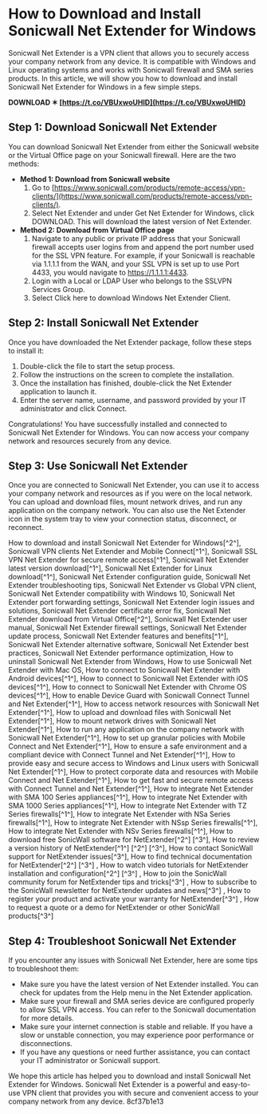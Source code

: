 
 
# How to Download and Install Sonicwall Net Extender for Windows
 
Sonicwall Net Extender is a VPN client that allows you to securely access your company network from any device. It is compatible with Windows and Linux operating systems and works with Sonicwall firewall and SMA series products. In this article, we will show you how to download and install Sonicwall Net Extender for Windows in a few simple steps.
 
**DOWNLOAD ✶ [https://t.co/VBUxwoUHlD](https://t.co/VBUxwoUHlD)**


 
## Step 1: Download Sonicwall Net Extender
 
You can download Sonicwall Net Extender from either the Sonicwall website or the Virtual Office page on your Sonicwall firewall. Here are the two methods:
 
- **Method 1: Download from Sonicwall website**
    1. Go to [https://www.sonicwall.com/products/remote-access/vpn-clients/](https://www.sonicwall.com/products/remote-access/vpn-clients/).
    2. Select Net Extender and under Get Net Extender for Windows, click DOWNLOAD. This will download the latest version of Net Extender.
- **Method 2: Download from Virtual Office page**
    1. Navigate to any public or private IP address that your Sonicwall firewall accepts user logins from and append the port number used for the SSL VPN feature. For example, if your Sonicwall is reachable via 1.1.1.1 from the WAN, and your SSL VPN is set up to use Port 4433, you would navigate to https://1.1.1.1:4433.
    2. Login with a Local or LDAP User who belongs to the SSLVPN Services Group.
    3. Select Click here to download Windows Net Extender Client.

## Step 2: Install Sonicwall Net Extender
 
Once you have downloaded the Net Extender package, follow these steps to install it:

1. Double-click the file to start the setup process.
2. Follow the instructions on the screen to complete the installation.
3. Once the installation has finished, double-click the Net Extender application to launch it.
4. Enter the server name, username, and password provided by your IT administrator and click Connect.

Congratulations! You have successfully installed and connected to Sonicwall Net Extender for Windows. You can now access your company network and resources securely from any device.
  
## Step 3: Use Sonicwall Net Extender
 
Once you are connected to Sonicwall Net Extender, you can use it to access your company network and resources as if you were on the local network. You can upload and download files, mount network drives, and run any application on the company network. You can also use the Net Extender icon in the system tray to view your connection status, disconnect, or reconnect.
 
How to download and install Sonicwall Net Extender for Windows[^2^],  Sonicwall VPN clients Net Extender and Mobile Connect[^1^],  Sonicwall SSL VPN Net Extender for secure remote access[^1^],  Sonicwall Net Extender latest version download[^1^],  Sonicwall Net Extender for Linux download[^1^],  Sonicwall Net Extender configuration guide,  Sonicwall Net Extender troubleshooting tips,  Sonicwall Net Extender vs Global VPN client,  Sonicwall Net Extender compatibility with Windows 10,  Sonicwall Net Extender port forwarding settings,  Sonicwall Net Extender login issues and solutions,  Sonicwall Net Extender certificate error fix,  Sonicwall Net Extender download from Virtual Office[^2^],  Sonicwall Net Extender user manual,  Sonicwall Net Extender firewall settings,  Sonicwall Net Extender update process,  Sonicwall Net Extender features and benefits[^1^],  Sonicwall Net Extender alternative software,  Sonicwall Net Extender best practices,  Sonicwall Net Extender performance optimization,  How to uninstall Sonicwall Net Extender from Windows,  How to use Sonicwall Net Extender with Mac OS,  How to connect to Sonicwall Net Extender with Android devices[^1^],  How to connect to Sonicwall Net Extender with iOS devices[^1^],  How to connect to Sonicwall Net Extender with Chrome OS devices[^1^],  How to enable Device Guard with Sonicwall Connect Tunnel and Net Extender[^1^],  How to access network resources with Sonicwall Net Extender[^1^],  How to upload and download files with Sonicwall Net Extender[^1^],  How to mount network drives with Sonicwall Net Extender[^1^],  How to run any application on the company network with Sonicwall Net Extender[^1^],  How to set up granular policies with Mobile Connect and Net Extender[^1^],  How to ensure a safe environment and a compliant device with Connect Tunnel and Net Extender[^1^],  How to provide easy and secure access to Windows and Linux users with Sonicwall Net Extender[^1^],  How to protect corporate data and resources with Mobile Connect and Net Extender[^1^],  How to get fast and secure remote access with Connect Tunnel and Net Extender[^1^],  How to integrate Net Extender with SMA 100 Series appliances[^1^],  How to integrate Net Extender with SMA 1000 Series appliances[^1^],  How to integrate Net Extender with TZ Series firewalls[^1^],  How to integrate Net Extender with NSa Series firewalls[^1^],  How to integrate Net Extender with NSsp Series firewalls[^1^],  How to integrate Net Extender with NSv Series firewalls[^1^],  How to download free SonicWall software for NetExtender[^2^] [^3^],  How to review a version history of NetExtender[^1^] [^2^] [^3^],  How to contact SonicWall support for NetExtender issues[^3^],  How to find technical documentation for NetExtender[^2^] [^3^] ,  How to watch video tutorials for NetExtender installation and configuration[^2^] [^3^] ,  How to join the SonicWall community forum for NetExtender tips and tricks[^3^] ,  How to subscribe to the SonicWall newsletter for NetExtender updates and news[^3^] ,  How to register your product and activate your warranty for NetExtender[^3^] ,  How to request a quote or a demo for NetExtender or other SonicWall products[^3^]
 
## Step 4: Troubleshoot Sonicwall Net Extender
 
If you encounter any issues with Sonicwall Net Extender, here are some tips to troubleshoot them:

- Make sure you have the latest version of Net Extender installed. You can check for updates from the Help menu in the Net Extender application.
- Make sure your firewall and SMA series device are configured properly to allow SSL VPN access. You can refer to the Sonicwall documentation for more details.
- Make sure your internet connection is stable and reliable. If you have a slow or unstable connection, you may experience poor performance or disconnections.
- If you have any questions or need further assistance, you can contact your IT administrator or Sonicwall support.

We hope this article has helped you to download and install Sonicwall Net Extender for Windows. Sonicwall Net Extender is a powerful and easy-to-use VPN client that provides you with secure and convenient access to your company network from any device.
 8cf37b1e13
 
